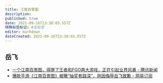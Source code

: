 ```yaml
---
title: 江南百景图
description:
published: true
date: 2021-09-16T23:38:03.557Z
特殊标签标记: #无标签
editor: markdown
dateCreated: 2021-09-16T23:38:03.557Z
---
```


## 岳飞

+ [一个江南百景图，得罪了王者和FGO两大游戏，正在引起业界风暴 - 腾讯新闻](https://web.archive.org/web/20210916151917/https://xw.qq.com/cmsid/20210916A00S1Y00)
+ [爆款手游《江南百景图》被曝“抽奖套路深”，刚因侮辱岳飞致歉 - 网易订阅](https://web.archive.org/web/20210916151938/https://www.163.com/dy/article/GJUMHRCF0519DL8R.html)
